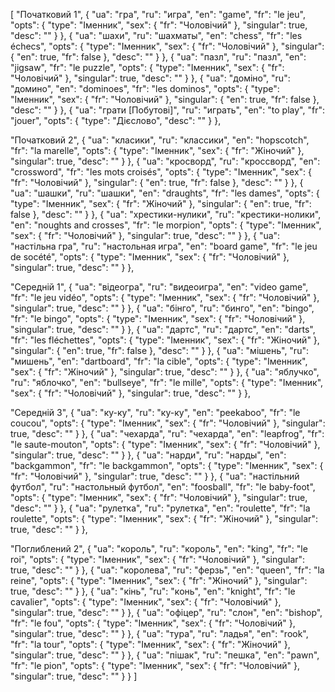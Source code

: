 [
  "Початковий 1",
  {
    "ua": "гра",
    "ru": "игра",
    "en": "game",
    "fr": "le jeu",
    "opts": {
      "type": "Іменник",
      "sex": {
        "fr": "Чоловічий"
      },
      "singular": true,
      "desc": ""
    }
  },
  {
    "ua": "шахи",
    "ru": "шахматы",
    "en": "chess",
    "fr": "les échecs",
    "opts": {
      "type": "Іменник",
      "sex": {
        "fr": "Чоловічий"
      },
      "singular": {
        "en": true,
        "fr": false
      },
      "desc": ""
    }
  },
  {
    "ua": "пазл",
    "ru": "пазл",
    "en": "jigsaw",
    "fr": "le puzzle",
    "opts": {
      "type": "Іменник",
      "sex": {
        "fr": "Чоловічий"
      },
      "singular": true,
      "desc": ""
    }
  },
  {
    "ua": "доміно",
    "ru": "домино",
    "en": "dominoes",
    "fr": "les dominos",
    "opts": {
      "type": "Іменник",
      "sex": {
        "fr": "Чоловічий"
      },
      "singular": {
        "en": true,
        "fr": false
      },
      "desc": ""
    }
  },
  {
    "ua": "грати [Побутові]",
    "ru": "играть",
    "en": "to play",
    "fr": "jouer",
    "opts": {
      "type": "Дієслово",
      "desc": ""
    }
  },


  
  "Початковий 2",
  {
    "ua": "класики",
    "ru": "классики",
    "en": "hopscotch",
    "fr": "la marelle",
    "opts": {
      "type": "Іменник",
      "sex": {
        "fr": "Жіночий"
      },
      "singular": true,
      "desc": ""
    }
  },
  {
    "ua": "кросворд",
    "ru": "кроссворд",
    "en": "crossword",
    "fr": "les mots croisés",
    "opts": {
      "type": "Іменник",
      "sex": {
        "fr": "Чоловічий"
      },
      "singular": {
        "en": true,
        "fr": false
      },
      "desc": ""
    }
  },
  {
    "ua": "шашки",
    "ru": "шашки",
    "en": "draughts",
    "fr": "les dames",
    "opts": {
      "type": "Іменник",
      "sex": {
        "fr": "Жіночий"
      },
      "singular": {
        "en": true,
        "fr": false
      },
      "desc": ""
    }
  },
  {
    "ua": "хрестики-нулики",
    "ru": "крестики-нолики",
    "en": "noughts and crosses",
    "fr": "le morpion",
    "opts": {
      "type": "Іменник",
      "sex": {
        "fr": "Чоловічий"
      },
      "singular": true,
      "desc": ""
    }
  },
  {
    "ua": "настільна гра",
    "ru": "настольная игра",
    "en": "board game",
    "fr": "le jeu de socété",
    "opts": {
      "type": "Іменник",
      "sex": {
        "fr": "Чоловічий"
      },
      "singular": true,
      "desc": ""
    }
  },



  "Середній 1",
  {
    "ua": "відеогра",
    "ru": "видеоигра",
    "en": "video game",
    "fr": "le jeu vidéo",
    "opts": {
      "type": "Іменник",
      "sex": {
        "fr": "Чоловічий"
      },
      "singular": true,
      "desc": ""
    }
  },
  {
    "ua": "бінго",
    "ru": "бинго",
    "en": "bingo",
    "fr": "le bingo",
    "opts": {
      "type": "Іменник",
      "sex": {
        "fr": "Чоловічий"
      },
      "singular": true,
      "desc": ""
    }
  },
  {
    "ua": "дартс",
    "ru": "дартс",
    "en": "darts",
    "fr": "les fléchettes",
    "opts": {
      "type": "Іменник",
      "sex": {
        "fr": "Жіночий"
      },
      "singular": {
        "en": true,
        "fr": false
      },
      "desc": ""
    }
  },
  {
    "ua": "мішень",
    "ru": "мишень",
    "en": "dartboard",
    "fr": "la cible",
    "opts": {
      "type": "Іменник",
      "sex": {
        "fr": "Жіночий"
      },
      "singular": true,
      "desc": ""
    }
  },
  {
    "ua": "яблучко",
    "ru": "яблочко",
    "en": "bullseye",
    "fr": "le mille",
    "opts": {
      "type": "Іменник",
      "sex": {
        "fr": "Чоловічий"
      },
      "singular": true,
      "desc": ""
    }
  },



  "Середній 3",
  {
    "ua": "ку-ку",
    "ru": "ку-ку",
    "en": "peekaboo",
    "fr": "le coucou",
    "opts": {
      "type": "Іменник",
      "sex": {
        "fr": "Чоловічий"
      },
      "singular": true,
      "desc": ""
    }
  },
  {
    "ua": "чехарда",
    "ru": "чехарда",
    "en": "leapfrog",
    "fr": "le saute-mouton",
    "opts": {
      "type": "Іменник",
      "sex": {
        "fr": "Чоловічий"
      },
      "singular": true,
      "desc": ""
    }
  },
  {
    "ua": "нарди",
    "ru": "нарды",
    "en": "backgammon",
    "fr": "le backgammon",
    "opts": {
      "type": "Іменник",
      "sex": {
        "fr": "Чоловічий"
      },
      "singular": true,
      "desc": ""
    }
  },
  {
    "ua": "настільний футбол",
    "ru": "настольный футбол",
    "en": "foosball",
    "fr": "le baby-foot",
    "opts": {
      "type": "Іменник",
      "sex": {
        "fr": "Чоловічий"
      },
      "singular": true,
      "desc": ""
    }
  },
  {
    "ua": "рулетка",
    "ru": "рулетка",
    "en": "roulette",
    "fr": "la roulette",
    "opts": {
      "type": "Іменник",
      "sex": {
        "fr": "Жіночий"
      },
      "singular": true,
      "desc": ""
    }
  },



  "Поглиблений 2",
  {
    "ua": "король",
    "ru": "король",
    "en": "king",
    "fr": "le roi",
    "opts": {
      "type": "Іменник",
      "sex": {
        "fr": "Чоловічий"
      },
      "singular": true,
      "desc": ""
    }
  },
  {
    "ua": "королева",
    "ru": "ферзь",
    "en": "queen",
    "fr": "la reine",
    "opts": {
      "type": "Іменник",
      "sex": {
        "fr": "Жіночий"
      },
      "singular": true,
      "desc": ""
    }
  },
  {
    "ua": "кінь",
    "ru": "конь",
    "en": "knight",
    "fr": "le cavalier",
    "opts": {
      "type": "Іменник",
      "sex": {
        "fr": "Чоловічий"
      },
      "singular": true,
      "desc": ""
    }
  },
  {
    "ua": "офіцер",
    "ru": "слон",
    "en": "bishop",
    "fr": "le fou",
    "opts": {
      "type": "Іменник",
      "sex": {
        "fr": "Чоловічий"
      },
      "singular": true,
      "desc": ""
    }
  },
  {
    "ua": "тура",
    "ru": "ладья",
    "en": "rook",
    "fr": "la tour",
    "opts": {
      "type": "Іменник",
      "sex": {
        "fr": "Жіночий"
      },
      "singular": true,
      "desc": ""
    }
  },
  {
    "ua": "пішак",
    "ru": "пешка",
    "en": "pawn",
    "fr": "le pion",
    "opts": {
      "type": "Іменник",
      "sex": {
        "fr": "Чоловічий"
      },
      "singular": true,
      "desc": ""
    }
  }
]
